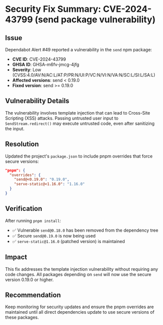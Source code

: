 # Security Fix Summary: CVE-2024-43799 (send package vulnerability)

## Issue
Dependabot Alert #49 reported a vulnerability in the `send` npm package:
- **CVE ID**: CVE-2024-43799
- **GHSA ID**: GHSA-m6fv-jmcg-4jfg
- **Severity**: Low (CVSS:4.0/AV:N/AC:L/AT:P/PR:N/UI:P/VC:N/VI:N/VA:N/SC:L/SI:L/SA:L)
- **Affected versions**: send < 0.19.0
- **Fixed version**: send >= 0.19.0

## Vulnerability Details
The vulnerability involves template injection that can lead to Cross-Site Scripting (XSS) attacks. Passing untrusted user input to `SendStream.redirect()` may execute untrusted code, even after sanitizing the input.

## Resolution
Updated the project's `package.json` to include pnpm overrides that force secure versions:

```json
"pnpm": {
  "overrides": {
    "send@<0.19.0": "0.19.0",
    "serve-static@<1.16.0": "1.16.0"
  }
}
```

## Verification
After running `pnpm install`:
- ✅ Vulnerable `send@0.18.0` has been removed from the dependency tree
- ✅ Secure `send@0.19.0` is now being used
- ✅ `serve-static@1.16.0` (patched version) is maintained

## Impact
This fix addresses the template injection vulnerability without requiring any code changes. All packages depending on `send` will now use the secure version 0.19.0 or higher.

## Recommendation
Keep monitoring for security updates and ensure the pnpm overrides are maintained until all direct dependencies update to use secure versions of these packages.